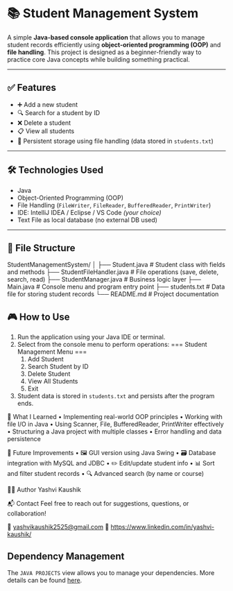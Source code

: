 # 📚 Student Management System

A simple **Java-based console application** that allows you to manage student records efficiently using **object-oriented programming (OOP)** and **file handling**. This project is designed as a beginner-friendly way to practice core Java concepts while building something practical.

---

## ✅ Features

- ➕ Add a new student  
- 🔍 Search for a student by ID  
- ❌ Delete a student  
- 📋 View all students  
- 💾 Persistent storage using file handling (data stored in `students.txt`)

---

## 🛠️ Technologies Used

- Java  
- Object-Oriented Programming (OOP)  
- File Handling (`FileWriter`, `FileReader`, `BufferedReader`, `PrintWriter`)  
- IDE: IntelliJ IDEA / Eclipse / VS Code *(your choice)*  
- Text File as local database (no external DB used)

---

## 📁 File Structure
StudentManagementSystem/
│
├── Student.java               # Student class with fields and methods
├── StudentFileHandler.java    # File operations (save, delete, search, read)
├── StudentManager.java        # Business logic layer
├── Main.java                  # Console menu and program entry point
├── students.txt               # Data file for storing student records
└── README.md                  # Project documentation


## 🎮 How to Use

1. Run the application using your Java IDE or terminal.
2. Select from the console menu to perform operations:
=== Student Management Menu ===
	1.	Add Student
	2.	Search Student by ID
	3.	Delete Student
	4.	View All Students
	5.	Exit
3. Student data is stored in `students.txt` and persists after the program ends.

🧠 What I Learned
	•	Implementing real-world OOP principles
	•	Working with file I/O in Java
	•	Using Scanner, File, BufferedReader, PrintWriter effectively
	•	Structuring a Java project with multiple classes
	•	Error handling and data persistence

 🌟 Future Improvements
	•	🖼️ GUI version using Java Swing
	•	🗃️ Database integration with MySQL and JDBC
	•	✏️ Edit/update student info
	•	📊 Sort and filter student records
	•	🔍 Advanced search (by name or course)


🙋‍♀️ Author
Yashvi Kaushik


📬 Contact
Feel free to reach out for suggestions, questions, or collaboration!

📧 yashvikaushik2525@gmail.com
🔗 https://www.linkedin.com/in/yashvi-kaushik/






## Dependency Management

The `JAVA PROJECTS` view allows you to manage your dependencies. More details can be found [here](https://github.com/microsoft/vscode-java-dependency#manage-dependencies).
